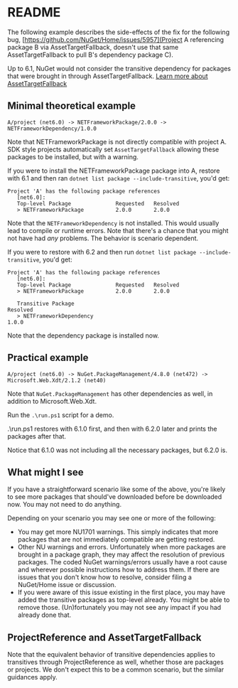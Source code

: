 # README

The following example describes the side-effects of the fix for the following bug, [https://github.com/NuGet/Home/issues/5957](Project A referencing package B via AssetTargetFallback, doesn't use that same AssetTargetFallback to pull B's dependency package C).

Up to 6.1, NuGet would not consider the transitive dependency for packages that were brought in through AssetTargetFallback. [Learn more about AssetTargetFallback](https://docs.microsoft.com/en-us/nuget/consume-packages/package-references-in-project-files#assettargetfallback)

## Minimal theoretical example

```console
A/project (net6.0) -> NETFrameworkPackage/2.0.0 -> NETFrameworkDependency/1.0.0
```

Note that NETFrameworkPackage is not directly compatible with project A. SDK style projects automatically set `AssetTargetFallback` allowing these packages to be installed, but with a warning.

If you were to install the NETFrameworkPackage package into A, restore with 6.1 and then ran `dotnet list package --include-transitive`, you'd get:

```console
Project 'A' has the following package references
   [net6.0]:
   Top-level Package              Requested   Resolved
   > NETFrameworkPackage          2.0.0       2.0.0
```

Note that the `NETFrameworkDependency` is not installed. This would usually lead to compile or runtime errors. Note that there's a chance that you might not have had *any* problems. The behavior is scenario dependent.

If you were to restore with 6.2 and then run `dotnet list package --include-transitive`, you'd get:

```console
Project 'A' has the following package references
   [net6.0]:
   Top-level Package              Requested   Resolved
   > NETFrameworkPackage          2.0.0       2.0.0

   Transitive Package                                                                   Resolved
   > NETFrameworkDependency                                                             1.0.0
```

Note that the dependency package is installed now.

## Practical example

```console
A/project (net6.0) -> NuGet.PackageManagement/4.8.0 (net472) -> Microsoft.Web.Xdt/2.1.2 (net40)
```

Note that `NuGet.PackageManagement` has other dependencies as well, in addition to Microsoft.Web.Xdt.

Run the `.\run.ps1` script for a demo.

.\run.ps1 restores with 6.1.0 first, and then with 6.2.0 later and prints the packages after that.

Notice that 6.1.0 was not including all the necessary packages, but 6.2.0 is.

## What might I see

If you have a straightforward scenario like some of the above, you're likely to see more packages that should've downloaded before be downloaded now.
You may not need to do anything.

Depending on your scenario you may see one or more of the following:

* You may get more NU1701 warnings. This simply indicates that more packages that are not immediately compatible are getting restored.
* Other NU warnings and errors. Unfortunately when more packages are brought in a package graph, they may affect the resolution of previous packages. The coded NuGet warnings/errors usually have a root cause and wherever possible instructions how to address them.
If there are issues that you don't know how to resolve, consider filing a NuGet/Home issue or discussion.
* If you were aware of this issue existing in the first place, you may have added the transitive packages as top-level already. You might be able to remove those. (Un)fortunately you may not see any impact if you had already done that.

## ProjectReference and AssetTargetFallback

Note that the equivalent behavior of transitive dependencies applies to transitives through ProjectReference as well, whether those are packages or projects. 
We don't expect this to be a common scenario, but the similar guidances apply.
